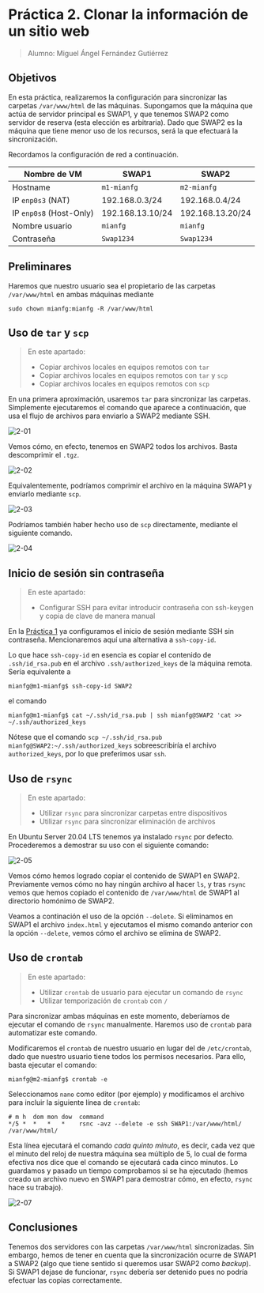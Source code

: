 # Práctica 2. Clonar la información de un sitio web

> Alumno: Miguel Ángel Fernández Gutiérrez

## Objetivos

En esta práctica, realizaremos la configuración para sincronizar las carpetas `/var/www/html` de las máquinas. Supongamos que la máquina que actúa de servidor principal es SWAP1, y que tenemos SWAP2 como servidor de reserva (esta elección es arbitraria). Dado que SWAP2 es la máquina que tiene menor uso de los recursos, será la que efectuará la sincronización.

Recordamos la configuración de red a continuación.

| Nombre de VM | SWAP1 | SWAP2 |
| --- | --- | --- |
| Hostname | `m1-mianfg` | `m2-mianfg` |
| IP `enp0s3` (NAT) | 192.168.0.3/24 | 192.168.0.4/24 |
| IP `enp0s8` (Host-Only) | 192.168.13.10/24 | 192.168.13.20/24 |
| Nombre usuario | `mianfg` | `mianfg` |
| Contraseña | `Swap1234` | `Swap1234` |

## Preliminares

Haremos que nuestro usuario sea el propietario de las carpetas `/var/www/html` en ambas máquinas mediante

```
sudo chown mianfg:mianfg -R /var/www/html
```

## Uso de `tar` y `scp`

> En este apartado:
>
> * Copiar archivos locales en equipos remotos con `tar`
> * Copiar archivos locales en equipos remotos con `tar` y `scp`
> * Copiar archivos locales en equipos remotos con `scp`

En una primera aproximación, usaremos `tar` para sincronizar las carpetas. Simplemente ejecutaremos el comando que aparece a continuación, que usa el flujo de archivos para enviarlo a SWAP2 mediante SSH.

![2-01](./img/2-01.png)

Vemos cómo, en efecto, tenemos en SWAP2 todos los archivos. Basta descomprimir el `.tgz`.

![2-02](./img/2-02.png)

Equivalentemente, podríamos comprimir el archivo en la máquina SWAP1 y enviarlo mediante `scp`.

![2-03](./img/2-03.png)

Podríamos también haber hecho uso de `scp` directamente, mediante el siguiente comando.

![2-04](./img/2-04.png)

## Inicio de sesión sin contraseña

> En este apartado:
>
> * Configurar SSH para evitar introducir contraseña con ssh-keygen y copia de clave de manera manual

En la [Práctica 1](./P1.md) ya configuramos el inicio de sesión mediante SSH sin contraseña. Mencionaremos aquí una alternativa a `ssh-copy-id`.

Lo que hace `ssh-copy-id` en esencia es copiar el contenido de `.ssh/id_rsa.pub` en el archivo `.ssh/authorized_keys` de la máquina remota. Sería equivalente a

```
mianfg@m1-mianfg$ ssh-copy-id SWAP2
```

el comando

```
mianfg@m1-mianfg$ cat ~/.ssh/id_rsa.pub | ssh mianfg@SWAP2 'cat >> ~/.ssh/authorized_keys
```

Nótese que el comando `scp ~/.ssh/id_rsa.pub mianfg@SWAP2:~/.ssh/authorized_keys` sobreescribiría el archivo `authorized_keys`, por lo que preferimos usar `ssh`.

## Uso de `rsync`

> En este apartado:
>
> * Utilizar `rsync` para sincronizar carpetas entre dispositivos
> * Utilizar `rsync` para sincronizar eliminación de archivos

En Ubuntu Server 20.04 LTS tenemos ya instalado `rsync` por defecto. Procederemos a demostrar su uso con el siguiente comando:

![2-05](./img/2-05.png)

Vemos cómo hemos logrado copiar el contenido de SWAP1 en SWAP2. Previamente vemos cómo no hay ningún archivo al hacer `ls`, y tras `rsync` vemos que hemos copiado el contenido de `/var/www/html` de SWAP1 al directorio homónimo de SWAP2.

Veamos a continación el uso de la opción `--delete`. Si eliminamos en SWAP1 el archivo `index.html` y ejecutamos el mismo comando anterior con la opción `--delete`, vemos cómo el archivo se elimina de SWAP2.

## Uso de `crontab`

> En este apartado:
>
> * Utilizar `crontab` de usuario para ejecutar un comando de `rsync`
> * Utilizar temporización de `crontab` con `/`

Para sincronizar ambas máquinas en este momento, deberíamos de ejecutar el comando de `rsync` manualmente. Haremos uso de `crontab` para automatizar este comando.

Modificaremos el `crontab` de nuestro usuario en lugar del de `/etc/crontab`, dado que nuestro usuario tiene todos los permisos necesarios. Para ello, basta ejecutar el comando:

```
mianfg@m2-mianfg$ crontab -e
```

Seleccionamos `nano` como editor (por ejemplo) y modificamos el archivo para incluir la siguiente línea de `crontab`:

```
# m h  dom mon dow  command
*/5 *  *   *   *    rsnc -avz --delete -e ssh SWAP1:/var/www/html/ /var/www/html/
```

Esta línea ejecutará el comando _cada quinto minuto_, es decir, cada vez que el minuto del reloj de nuestra máquina sea múltiplo de 5, lo cual de forma efectiva nos dice que el comando se ejecutará cada cinco minutos. Lo guardamos y pasado un tiempo comprobamos si se ha ejecutado (hemos creado un archivo nuevo en SWAP1 para demostrar cómo, en efecto, `rsync` hace su trabajo).

![2-07](./img/2-07.png)

## Conclusiones

Tenemos dos servidores con las carpetas `/var/www/html` sincronizadas. Sin embargo, hemos de tener en cuenta que la sincronización ocurre de SWAP1 a SWAP2 (algo que tiene sentido si queremos usar SWAP2 como _backup_). Si SWAP1 dejase de funcionar, `rsync` debería ser detenido pues no podría efectuar las copias correctamente.
